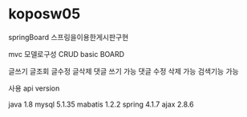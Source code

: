 # koposw05
springBoard
스프링을이용한게시판구현

mvc 모델로구성
CRUD basic BOARD

글쓰기 글조회 글수정 글삭제 댓글 쓰기 가능
댓글 수정 삭제 가능
검색기능 가능

사용 api version

java 1.8
mysql 5.1.35
mabatis 1.2.2
spring 4.1.7
ajax 2.8.6
